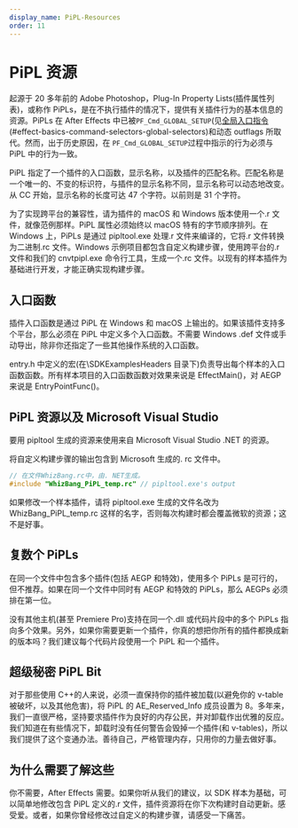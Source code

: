 ```yaml
---
display_name: PiPL-Resources
order: 11
---
```


# PiPL 资源

起源于 20 多年前的 Adobe Photoshop，Plug-In Property Lists(插件属性列表)，或称作 PiPLs，是在不执行插件的情况下，提供有关插件行为的基本信息的资源。PiPLs 在 After Effects 中已被`PF_Cmd_GLOBAL_SETUP`(见[全局入口指令](../effect-basics/command-selectors.html)(#effect-basics-command-selectors-global-selectors)和动态 outflags 所取代。然而，出于历史原因，在 `PF_Cmd_GLOBAL_SETUP`过程中指示的行为必须与 PiPL 中的行为一致。

PiPL 指定了一个插件的入口函数，显示名称，以及插件的匹配名称。匹配名称是一个唯一的、不变的标识符，与插件的显示名称不同，显示名称可以动态地改变。从 CC 开始，显示名称的长度可达 47 个字符。以前则是 31 个字符。

为了实现跨平台的兼容性，请为插件的 macOS 和 Windows 版本使用一个.r 文件，就像范例那样。PiPL 属性必须始终以 macOS 特有的字节顺序排列。在 Windows 上，PiPLs 是通过 pipltool.exe 处理.r 文件来编译的，它将.r 文件转换为二进制.rc 文件。Windows 示例项目都包含自定义构建步骤，使用跨平台的.r 文件和我们的 cnvtpipl.exe 命令行工具，生成一个.rc 文件。以现有的样本插件为基础进行开发，才能正确实现构建步骤。

## 入口函数

插件入口函数是通过 PiPL 在 Windows 和 macOS 上输出的。如果该插件支持多个平台，那么必须在 PiPL 中定义多个入口函数。不需要 Windows .def 文件或手动导出，除非你还指定了一些其他操作系统的入口函数。

entry.h 中定义的宏(在\SDKExamplesHeaders 目录下)负责导出每个样本的入口函数函数。所有样本项目的入口函数函数对效果来说是 EffectMain()，对 AEGP 来说是 EntryPointFunc()。

## PiPL 资源以及 Microsoft Visual Studio

要用 pipltool 生成的资源来使用来自 Microsoft Visual Studio .NET 的资源。

将自定义构建步骤的输出包含到 Microsoft 生成的. rc 文件中。

```cpp
// 在文件WhizBang.rc中，由. NET生成。
#include "WhizBang_PiPL_temp.rc" // pipltool.exe's output

```

如果修改一个样本插件，请将 pipltool.exe 生成的文件名改为 WhizBang_PiPL_temp.rc 这样的名字，否则每次构建时都会覆盖微软的资源；这不是好事。

## 复数个 PiPLs

在同一个文件中包含多个插件(包括 AEGP 和特效)，使用多个 PiPLs 是可行的，但不推荐。如果在同一个文件中同时有 AEGP 和特效的 PiPLs，那么 AEGPs 必须排在第一位。

没有其他主机(甚至 Premiere Pro)支持在同一个.dll 或代码片段中的多个 PiPLs 指向多个效果。另外，如果你需要更新一个插件，你真的想把你所有的插件都换成新的版本吗？我们建议每个代码片段使用一个 PiPL 和一个插件。

## 超级秘密 PiPL Bit

对于那些使用 C++的人来说，必须一直保持你的插件被加载(以避免你的 v-table 被破坏，以及其他危害)，将 PiPL 的 AE_Reserved_Info 成员设置为 8。多年来，我们一直很严格，坚持要求插件作为良好的内存公民，并对卸载作出优雅的反应。我们知道在有些情况下，卸载时没有任何警告会毁掉一个插件(和 v-tables)，所以我们提供了这个变通办法。善待自己，严格管理内存，只用你的力量去做好事。

## 为什么需要了解这些

你不需要，After Effects 需要。如果你听从我们的建议，以 SDK 样本为基础，可以简单地修改包含 PiPL 定义的.r 文件，插件资源将在你下次构建时自动更新。感受爱。或者，如果你曾经修改过自定义的构建步骤，请感受一下痛苦。

